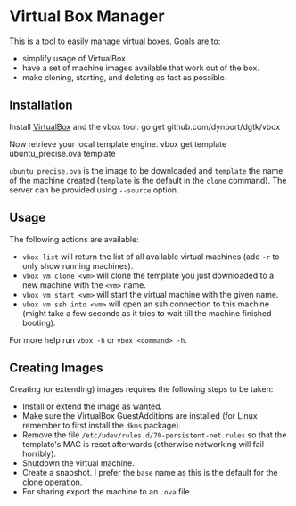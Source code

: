 # Virtual Box Manager

This is a tool to easily manage virtual boxes. Goals are to:

* simplify usage of VirtualBox.
* have a set of machine images available that work out of the box.
* make cloning, starting, and deleting as fast as possible.


## Installation

Install [VirtualBox](http://download.virtualbox.org/virtualbox/4.3.6/VirtualBox-4.3.6-91406-OSX.dmg) and the vbox tool:
	go get github.com/dynport/dgtk/vbox

Now retrieve your local template engine.
	vbox get template ubuntu_precise.ova template

`ubuntu_precise.ova` is the image to be downloaded and `template` the name of the machine created (`template` is the
default in the `clone` command). The server can be provided using `--source` option.


## Usage

The following actions are available:

* `vbox list` will return the list of all available virtual machines (add `-r` to only show running machines).
* `vbox vm clone <vm>` will clone the template you just downloaded to a new machine with the `<vm>` name.
* `vbox vm start <vm>` will start the virtual machine with the given name.
* `vbox vm ssh into <vm>` will open an ssh connection to this machine (might take a few seconds as it tries to wait till
  the machine finished booting).

For more help run `vbox -h` or `vbox <command> -h`.


## Creating Images

Creating (or extending) images requires the following steps to be taken:

* Install or extend the image as wanted.
* Make sure the VirtualBox GuestAdditions are installed (for Linux remember to first install the `dkms` package).
* Remove the file `/etc/udev/rules.d/70-persistent-net.rules` so that the template's MAC is reset afterwards (otherwise
  networking will fail horribly).
* Shutdown the virtual machine.
* Create a snapshot. I prefer the `base` name as this is the default for the clone operation.
* For sharing export the machine to an `.ova` file.

